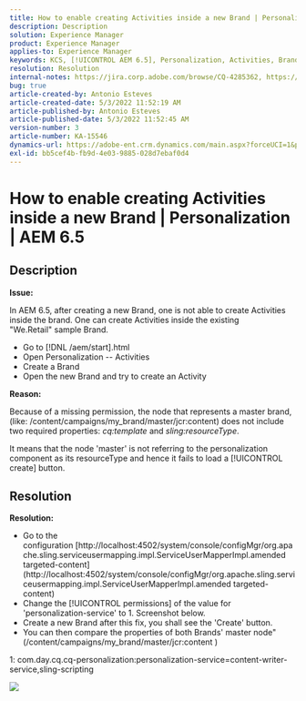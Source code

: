 ```yaml
---
title: How to enable creating Activities inside a new Brand | Personalization | AEM 6.5
description: Description
solution: Experience Manager
product: Experience Manager
applies-to: Experience Manager
keywords: KCS, [!UICONTROL AEM 6.5], Personalization, Activities, Brand
resolution: Resolution
internal-notes: https://jira.corp.adobe.com/browse/CQ-4285362, https://jira.corp.adobe.com/browse/CQ-4278366, https://daycare.day.com/content/home/ubs_cq/ubs_ch/fit_internet/214314.html#post0006
bug: true
article-created-by: Antonio Esteves
article-created-date: 5/3/2022 11:52:19 AM
article-published-by: Antonio Esteves
article-published-date: 5/3/2022 11:52:45 AM
version-number: 3
article-number: KA-15546
dynamics-url: https://adobe-ent.crm.dynamics.com/main.aspx?forceUCI=1&pagetype=entityrecord&etn=knowledgearticle&id=f1cba178-d7ca-ec11-a7b5-6045bd00db33
exl-id: bb5cef4b-fb9d-4e03-9885-028d7ebaf0d4
---
```

# How to enable creating Activities inside a new Brand | Personalization | AEM 6.5

## Description


<b>Issue:</b>

In AEM 6.5, after creating a new Brand, one is not able to create Activities inside the brand. One can create Activities inside the existing "We.Retail" sample Brand.

- Go to [!DNL /aem/start].html
- Open Personalization -- Activities
- Create a Brand
- Open the new Brand and try to create an Activity




<b>Reason:</b>

Because of a missing permission, the node that represents a master brand, (like: /content/campaigns/my_brand/master/jcr:content) does not include two required properties: *cq:template* and *sling:resourceType*.

It means that the node 'master' is not referring to the personalization component as its resourceType and hence it fails to load a [!UICONTROL create] button.








## Resolution


<b>Resolution:</b>

- Go to the configuration [http://localhost:4502/system/console/configMgr/org.apache.sling.serviceusermapping.impl.ServiceUserMapperImpl.amended targeted-content](http://localhost:4502/system/console/configMgr/org.apache.sling.serviceusermapping.impl.ServiceUserMapperImpl.amended targeted-content)
- Change the [!UICONTROL permissions] of the value for 'personalization-service' to 1. Screenshot below.
- Create a new Brand after this fix, you shall see the 'Create' button.
- You can then compare the properties of both Brands' master node" (/content/campaigns/my_brand/master/jcr:content )


1: com.day.cq.cq-personalization:personalization-service=content-writer-service,sling-scripting



![](https://adobe.sharepoint.com/sites/D365EntAttachments/knowledgearticle/How%20to%20enable%20creating%20Activities%20inside%20a%20new%20Brand%20-%20Personalization%20-%20AEM%206-5_19685F9AF794EA11A811000D3A303484/Activity_Brand_Create.jpg)
